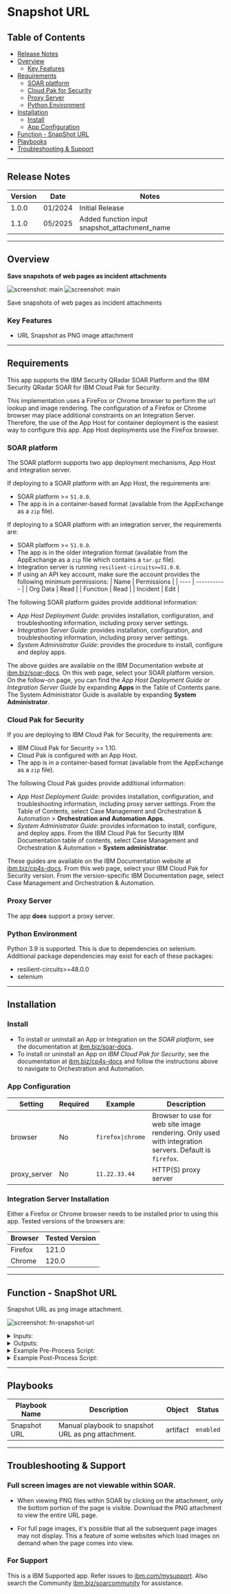 <!--
  This README.md is generated by running:
  "resilient-sdk docgen -p fn_snapshot_url"

  It is best edited using a Text Editor with a Markdown Previewer. VS Code
  is a good example. Checkout https://guides.github.com/features/mastering-markdown/
  for tips on writing with Markdown

  All fields followed by "::CHANGE_ME::"" should be manually edited

  If you make manual edits and run docgen again, a .bak file will be created

  Store any screenshots in the "doc/screenshots" directory and reference them like:
  ![screenshot: screenshot_1](./screenshots/screenshot_1.png)

  NOTE: If your app is available in the container-format only, there is no need to mention the integration server in this readme.
-->

# Snapshot URL

## Table of Contents
- [Release Notes](#release-notes)
- [Overview](#overview)
  - [Key Features](#key-features)
- [Requirements](#requirements)
  - [SOAR platform](#soar-platform)
  - [Cloud Pak for Security](#cloud-pak-for-security)
  - [Proxy Server](#proxy-server)
  - [Python Environment](#python-environment)
- [Installation](#installation)
  - [Install](#install)
  - [App Configuration](#app-configuration)
- [Function - SnapShot URL](#function---snapshot-url)
- [Playbooks](#playbooks)
- [Troubleshooting & Support](#troubleshooting--support)
---

## Release Notes
<!--
  Specify all changes in this release. Do not remove the release 
  notes of a previous release
-->
| Version | Date | Notes |
| ------- | ---- | ----- |
| 1.0.0 | 01/2024 | Initial Release | 
| 1.1.0 | 05/2025 | Added function input snapshot_attachment_name | 

---

## Overview
<!--
  Provide a high-level description of the function itself and its remote software or application.
  The text below is parsed from the "description" and "long_description" attributes in the setup.py file
-->
**Save snapshots of web pages as incident attachments**

 ![screenshot: main](./doc/screenshots/attachment.png)
 ![screenshot: main](./doc/screenshots/playbook.png)

Save snapshots of web pages as incident attachments

### Key Features
<!--
  List the Key Features of the Integration
-->
* URL Snapshot as PNG image attachment

---

## Requirements
<!--
  List any Requirements 
--> 
This app supports the IBM Security QRadar SOAR Platform and the IBM Security QRadar SOAR for IBM Cloud Pak for Security.

This implementation uses a FireFox or Chrome browser to perform the url lookup and image rendering. The configuration of a Firefox or Chrome browser may place additional constraints on an Integration Server. Therefore, the use of the App Host for container deployment is the easiest way to configure this app. App Host deployments use the FireFox browser.

### SOAR platform
The SOAR platform supports two app deployment mechanisms, App Host and integration server.

If deploying to a SOAR platform with an App Host, the requirements are:
* SOAR platform >= `51.0.0`.
* The app is in a container-based format (available from the AppExchange as a `zip` file).

If deploying to a SOAR platform with an integration server, the requirements are:
* SOAR platform >= `51.0.0`.
* The app is in the older integration format (available from the AppExchange as a `zip` file which contains a `tar.gz` file).
* Integration server is running `resilient-circuits>=51.0.0`.
* If using an API key account, make sure the account provides the following minimum permissions: 
  | Name | Permissions |
  | ---- | ----------- |
  | Org Data | Read |
  | Function | Read |
  | Incident | Edit |

The following SOAR platform guides provide additional information: 
* _App Host Deployment Guide_: provides installation, configuration, and troubleshooting information, including proxy server settings. 
* _Integration Server Guide_: provides installation, configuration, and troubleshooting information, including proxy server settings.
* _System Administrator Guide_: provides the procedure to install, configure and deploy apps. 

The above guides are available on the IBM Documentation website at [ibm.biz/soar-docs](https://ibm.biz/soar-docs). On this web page, select your SOAR platform version. On the follow-on page, you can find the _App Host Deployment Guide_ or _Integration Server Guide_ by expanding **Apps** in the Table of Contents pane. The System Administrator Guide is available by expanding **System Administrator**.

### Cloud Pak for Security
If you are deploying to IBM Cloud Pak for Security, the requirements are:
* IBM Cloud Pak for Security >= 1.10.
* Cloud Pak is configured with an App Host.
* The app is in a container-based format (available from the AppExchange as a `zip` file).

The following Cloud Pak guides provide additional information: 
* _App Host Deployment Guide_: provides installation, configuration, and troubleshooting information, including proxy server settings. From the Table of Contents, select Case Management and Orchestration & Automation > **Orchestration and Automation Apps**.
* _System Administrator Guide_: provides information to install, configure, and deploy apps. From the IBM Cloud Pak for Security IBM Documentation table of contents, select Case Management and Orchestration & Automation > **System administrator**.

These guides are available on the IBM Documentation website at [ibm.biz/cp4s-docs](https://ibm.biz/cp4s-docs). From this web page, select your IBM Cloud Pak for Security version. From the version-specific IBM Documentation page, select Case Management and Orchestration & Automation.

### Proxy Server
The app **does** support a proxy server.

### Python Environment
Python 3.9 is supported. This is due to dependencies on selenium.
Additional package dependencies may exist for each of these packages:
* resilient-circuits>=48.0.0
* selenium

---

## Installation

### Install
* To install or uninstall an App or Integration on the _SOAR platform_, see the documentation at [ibm.biz/soar-docs](https://ibm.biz/soar-docs).
* To install or uninstall an App on _IBM Cloud Pak for Security_, see the documentation at [ibm.biz/cp4s-docs](https://ibm.biz/cp4s-docs) and follow the instructions above to navigate to Orchestration and Automation.

### App Configuration

| Setting | Required | Example | Description |
| ------- | -------- | ------- | ----------- |
| browser | No | `firefox\|chrome` | Browser to use for web site image rendering. Only used with integration servers. Default is `firefox`. |
| proxy_server | No | `11.22.33.44` | HTTP(S) proxy server |

### Integration Server Installation
Either a Firefox or Chrome browser needs to be installed prior to using this app. Tested versions of the browsers are:

| Browser | Tested Version |
| ------- | -------------- |
| Firefox | 121.0 |
| Chrome | 120.0 |

---

## Function - SnapShot URL
Snapshot URL as png image attachment.

 ![screenshot: fn-snapshot-url ](./doc/screenshots/function.png)

<details><summary>Inputs:</summary>
<p>

| Name | Type | Required | Example | Tooltip |
| ---- | :--: | :------: | ------- | ------- |
| `snapshot_incident_id` | `number` | Yes | `-` | - |
| `snapshot_url` | `text` | Yes | `-` | - |
| `snapshot_timeout` | `number` | No | `30` | default is 30 seconds |
| `snapshot_fullpage` | bool | No | 'Yes' | full page image or just initial page height image |
| `snapshot_attachment_name` | `text` | No | `my_attachment` | new for v1.1.0. name of attachment. If not used, the `snapshot_url` is used. |

</p>
</details>

<details><summary>Outputs:</summary>
<p>

> **NOTE:** This example might be in JSON format, but `results` is a Python Dictionary on the SOAR platform.

```python
results = {
  "content": {
    "attachment_name": "https://cybersecuritynordic.messukeskus.com/program-3/.png"
  },
  "inputs": {
    "snapshot_incident_id": 2103,
    "snapshot_url": "https://cybersecuritynordic.messukeskus.com/program-3/"
  },
  "metrics": {
    "execution_time_ms": 49769,
    "host": "1fd9269d-5558-411b-ba33-e4767f763c59-8678ccd8c8-xs2vr",
    "package": "fn-snapshot-url",
    "package_version": "1.0.0",
    "timestamp": "2023-12-28 20:51:10",
    "version": "1.1.0"
  },
  "raw": null,
  "reason": null,
  "success": true,
  "version": 2
}
```

</p>
</details>

<details><summary>Example Pre-Process Script:</summary>
<p>

```python
inputs.snapshot_incident_id = incident.id
inputs.snapshot_url = artifact.value
if getattr(playbook.inputs, "snapshot_url_load_timeout", None):
  inputs.snapshot_timeout = playbook.inputs.snapshot_url_load_timeout
inputs.snapshot_fullpage = playbook.inputs.snapshot_full_screen_capture
inputs.snapshot_attachment_name = playbook.inputs.snapshot_attachment_name

```

</p>
</details>

<details><summary>Example Post-Process Script:</summary>
<p>

```python
results = playbook.functions.results.snapshot_results

if results.success:
  incident.addNote(f"Snapshot URL for {results.inputs.snapshot_url} succeeded with attachment: {results.content.attachment_name}")
else:
  incident.addNote(f"Snapshot URL {results.reason}")

```

</p>
</details>

---

## Playbooks
| Playbook Name | Description | Object | Status |
| ------------- | ----------- | ------ | ------ |
| Snapshot URL | Manual playbook to snapshot URL as png attachment. | artifact | `enabled` |

---

## Troubleshooting & Support

### Full screen images are not viewable within SOAR. 
* When viewing PNG files within SOAR by clicking on the attachment, only the bottom portion of the page is visible. Download the PNG attachment to view the entire URL page.

* For full page images, it's possible that all the subsequent page images may not display. This a feature of some websites which load images on demand when the page comes into view.

### For Support
This is a IBM Supported app. Refer issues to [ibm.com/mysupport](https://ibm.com/mysupport).
Also search the Community [ibm.biz/soarcommunity](https://ibm.biz/soarcommunity) for assistance.
